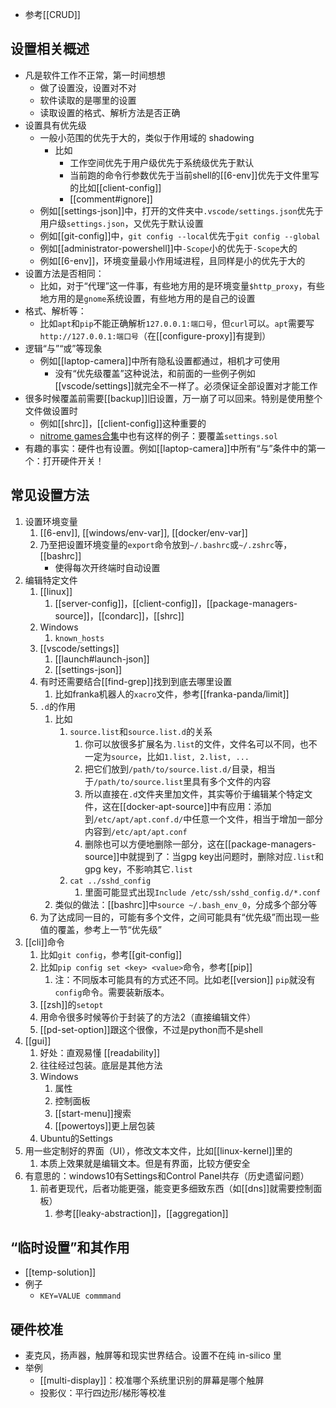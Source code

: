 - 参考[[CRUD]]
## 设置相关概述
- 凡是软件工作不正常，第一时间想想
  - 做了设置没，设置对不对
  - 软件读取的是哪里的设置
  - 读取设置的格式、解析方法是否正确
- 设置具有优先级
  - 一般小范围的优先于大的，类似于作用域的 shadowing
     - 比如
       - 工作空间优先于用户级优先于系统级优先于默认
       - 当前跑的命令行参数优先于当前shell的[[6-env]]优先于文件里写的比如[[client-config]]
       - [[comment#ignore]]
  - 例如[[settings-json]]中，打开的文件夹中`.vscode/settings.json`优先于用户级`settings.json`，又优先于默认设置
  - 例如[[git-config]]中，`git config --local`优先于`git config --global`
  - 例如[[administrator-powershell]]中`-Scope`小的优先于`-Scope`大的
  - 例如[[6-env]]，环境变量最小作用域进程，且同样是小的优先于大的
- 设置方法是否相同：
  - 比如，对于“代理”这一件事，有些地方用的是环境变量`$http_proxy`，有些地方用的是`gnome`系统设置，有些地方用的是自己的设置
- 格式、解析等：
  - 比如`apt`和`pip`不能正确解析`127.0.0.1:端口号`，但`curl`可以。`apt`需要写`http://127.0.0.1:端口号`（在[[configure-proxy]]有提到）
- 逻辑“与”“或”等现象
  - 例如[[laptop-camera]]中所有隐私设置都通过，相机才可使用
    - 没有“优先级覆盖”这种说法，和前面的一些例子例如[[vscode/settings]]就完全不一样了。必须保证全部设置对才能工作
- 很多时候覆盖前需要[[backup]]旧设置，万一崩了可以回来。特别是使用整个文件做设置时
  - 例如[[shrc]]，[[client-config]]这种重要的
  - [nitrome games合集](https://archive.org/details/all_nitrome_games)中也有这样的例子：要覆盖`settings.sol`
- 有趣的事实：硬件也有设置。例如[[laptop-camera]]中所有“与”条件中的第一个：打开硬件开关！
## 常见设置方法
1. 设置环境变量
   1. [[6-env]], [[windows/env-var]], [[docker/env-var]]
   2. 乃至把设置环境变量的`export`命令放到`~/.bashrc`或`~/.zshrc`等，[[bashrc]]
      - 使得每次开终端时自动设置
2. 编辑特定文件
   1. [[linux]]
      1. [[server-config]]，[[client-config]]，[[package-managers-source]]，[[condarc]]，[[shrc]]
   2. Windows
      1. `known_hosts`
   3. [[vscode/settings]]
      1. [[launch#launch-json]]
      2. [[settings-json]]
   4. 有时还需要结合[[find-grep]]找到到底去哪里设置
      1. 比如franka机器人的`xacro`文件，参考[[franka-panda/limit]]
   5. `.d`的作用
      1. 比如
         1. `source.list`和`source.list.d`的关系
            1. 你可以放很多扩展名为`.list`的文件，文件名可以不同，也不一定为`source`，比如`1.list, 2.list, ...`
            2. 把它们放到`/path/to/source.list.d/`目录，相当于`/path/to/source.list`里具有多个文件的内容
            3. 所以直接在`.d`文件夹里加文件，其实等价于编辑某个特定文件，这在[[docker-apt-source]]中有应用：添加到`/etc/apt/apt.conf.d/`中任意一个文件，相当于增加一部分内容到`/etc/apt/apt.conf`
            4. 删除也可以方便地删除一部分，这在[[package-managers-source]]中就提到了：当gpg key出问题时，删除对应`.list`和gpg key，不影响其它`.list`
         2. `cat ../sshd_config`
            1. 里面可能显式出现`Include /etc/ssh/sshd_config.d/*.conf`
      2. 类似的做法：[[bashrc]]中`source ~/.bash_env_0`，分成多个部分等
   6. 为了达成同一目的，可能有多个文件，之间可能具有“优先级”而出现一些值的覆盖，参考上一节“优先级”
3. [[cli]]命令
   1. 比如`git config`，参考[[git-config]]
   2. 比如`pip config set <key> <value>`命令，参考[[pip]]
      1. 注：不同版本可能具有的方式还不同。比如老[[version]] `pip`就没有`config`命令。需要装新版本。
   3. [[zsh]]的`setopt`
   4. 用命令很多时候等价于封装了的方法2（直接编辑文件）
   5. [[pd-set-option]]跟这个很像，不过是python而不是shell
4. [[gui]]
   1. 好处：直观易懂 [[readability]]
   2. 往往经过包装。底层是其他方法
   3. Windows
      1. 属性
      2. 控制面板
      3. [[start-menu]]搜索
      4. [[powertoys]]更上层包装
   4. Ubuntu的Settings
5. 用一些定制好的界面（UI），修改文本文件，比如[[linux-kernel]]里的
   1. 本质上效果就是编辑文本。但是有界面，比较方便安全
6. 有意思的：windows10有Settings和Control Panel共存（历史遗留问题）
   1. 前者更现代，后者功能更强，能变更多细致东西（如[[dns]]就需要控制面板）
      1. 参考[[leaky-abstraction]]，[[aggregation]]
## “临时设置”和其作用
- [[temp-solution]]
- 例子
  - `KEY=VALUE commmand`
## 硬件校准
- 麦克风，扬声器，触屏等和现实世界结合。设置不在纯 in-silico 里
- 举例
  - [[multi-display]]：校准哪个系统里识别的屏幕是哪个触屏
  - 投影仪：平行四边形/梯形等校准